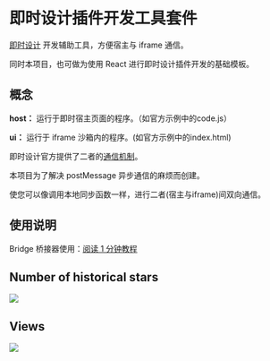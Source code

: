# 即时设计插件开发工具套件

[即时设计](https://js.design/) 开发辅助工具，方便宿主与 iframe 通信。

同时本项目，也可做为使用 React 进行即时设计插件开发的基础模板。

## 概念

**host：** 运行于即时宿主页面的程序。（如官方示例中的code.js）

**ui：** 运行于 iframe 沙箱内的程序。(如官方示例中的index.html)

即时设计官方提供了二者的[通信机制](https://js.design/developer-doc/Guide/2.Development/2.GUI)。

本项目为了解决 postMessage 异步通信的麻烦而创建。

使您可以像调用本地同步函数一样，进行二者(宿主与iframe)间双向通信。

## 使用说明

Bridge 桥接器使用：[阅读 1 分钟教程](./packages/bridge/README.md)



## Number of historical stars
![](https://starchart.cc/Shu-Ji/jsdkit.svg)

## Views
![](http://profile-counter.glitch.me/jsdkit/count.svg)
